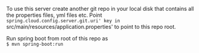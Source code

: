 To use this server create another git repo in your local disk that contains all the properties files, yml files etc.  Point  `spring.cloud.config.server.git.uri' key in `src/main/resources/application.properties' to point to this repo root.

Run spring boot from root of this repo as  
`$ mvn spring-boot:run`  

